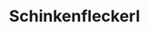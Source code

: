 ---
layout: blog
permalink: /schinkenfleckerl/
pagedesc: Schinkenfleckerl
title: Schinkenfleckerl
headline: Schinkenfleckerl
thumbnail: /assets/images/schinkenfleckerl.jpg
datafile: schinkenfleckerl
tags: [Hauptspeise, Pasta]
---
